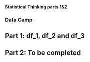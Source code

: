 #### Statistical Thinking parts 1&2
### Data Camp
## Part 1: df_1, df_2 and df_3
## Part 2: To be completed

